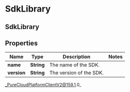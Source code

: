 # SdkLibrary

## SdkLibrary

## Properties

|Name | Type | Description | Notes|
|------------ | ------------- | ------------- | -------------|
| **name** | **String** | The name of the SDK. | |
| **version** | **String** | The version of the SDK. | |



_PureCloudPlatformClientV2@159.1.0_

